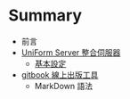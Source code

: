 # Summary

* 前言
* [UniForm Server 整合伺服器](uniform_server_zheng_he_si_fu_qi.md)
   * [基本設定](ji_ben_she_ding.md)
* [gitbook 線上出版工具](gitbook_xian_shang_chu_ban_gong_ju.md)
   * MarkDown 語法


